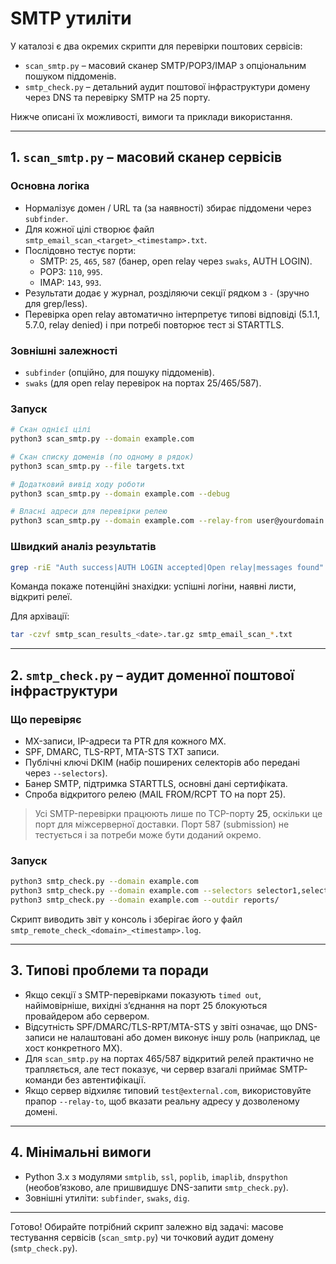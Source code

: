 # SMTP утиліти

У каталозі є два окремих скрипти для перевірки поштових сервісів:

- `scan_smtp.py` – масовий сканер SMTP/POP3/IMAP з опціональним пошуком піддоменів.
- `smtp_check.py` – детальний аудит поштової інфраструктури домену через DNS та перевірку SMTP на 25 порту.

Нижче описані їх можливості, вимоги та приклади використання.

---

## 1. `scan_smtp.py` – масовий сканер сервісів

### Основна логіка
- Нормалізує домен / URL та (за наявності) збирає піддомени через `subfinder`.
- Для кожної цілі створює файл `smtp_email_scan_<target>_<timestamp>.txt`.
- Послідовно тестує порти:
  - SMTP: `25`, `465`, `587` (банер, open relay через `swaks`, AUTH LOGIN).
  - POP3: `110`, `995`.
  - IMAP: `143`, `993`.
- Результати додає у журнал, розділяючи секції рядком з `-` (зручно для grep/less).
- Перевірка open relay автоматично інтерпретує типові відповіді (5.1.1, 5.7.0, relay denied) і при потребі повторює тест зі STARTTLS.

### Зовнішні залежності
- `subfinder` (опційно, для пошуку піддоменів).
- `swaks` (для open relay перевірок на портах 25/465/587).

### Запуск
```bash
# Скан однієї цілі
python3 scan_smtp.py --domain example.com

# Скан списку доменів (по одному в рядок)
python3 scan_smtp.py --file targets.txt

# Додатковий вивід ходу роботи
python3 scan_smtp.py --domain example.com --debug

# Власні адреси для перевірки релею
python3 scan_smtp.py --domain example.com --relay-from user@yourdomain.tld --relay-to inbox@trusted.tld
```

### Швидкий аналіз результатів
```bash
grep -riE "Auth success|AUTH LOGIN accepted|Open relay|messages found" smtp_email_scan_*.txt
```
Команда покаже потенційні знахідки: успішні логіни, наявні листи, відкриті релеї.

Для архівації:
```bash
tar -czvf smtp_scan_results_<date>.tar.gz smtp_email_scan_*.txt
```

---

## 2. `smtp_check.py` – аудит доменної поштової інфраструктури

### Що перевіряє
- MX-записи, IP-адреси та PTR для кожного MX.
- SPF, DMARC, TLS-RPT, MTA-STS TXT записи.
- Публічні ключі DKIM (набір поширених селекторів або передані через `--selectors`).
- Банер SMTP, підтримка STARTTLS, основні дані сертифіката.
- Спроба відкритого релею (MAIL FROM/RCPT TO на порт 25).

> Усі SMTP-перевірки працюють лише по TCP-порту **25**, оскільки це порт для міжсерверної доставки. Порт 587 (submission) не тестується і за потреби може бути доданий окремо.

### Запуск
```bash
python3 smtp_check.py --domain example.com
python3 smtp_check.py --domain example.com --selectors selector1,selector2
python3 smtp_check.py --domain example.com --outdir reports/
```

Скрипт виводить звіт у консоль і зберігає його у файл `smtp_remote_check_<domain>_<timestamp>.log`.

---

## 3. Типові проблеми та поради
- Якщо секції з SMTP-перевірками показують `timed out`, найімовірніше, вихідні з’єднання на порт 25 блокуються провайдером або сервером.
- Відсутність SPF/DMARC/TLS-RPT/MTA-STS у звіті означає, що DNS-записи не налаштовані або домен виконує іншу роль (наприклад, це хост конкретного MX).
- Для `scan_smtp.py` на портах 465/587 відкритий релей практично не трапляється, але тест показує, чи сервер взагалі приймає SMTP-команди без автентифікації.
- Якщо сервер відхиляє типовий `test@external.com`, використовуйте прапор `--relay-to`, щоб вказати реальну адресу у дозволеному домені.

---

## 4. Мінімальні вимоги
- Python 3.x з модулями `smtplib`, `ssl`, `poplib`, `imaplib`, `dnspython` (необов’язково, але пришвидшує DNS-запити `smtp_check.py`).
- Зовнішні утиліти: `subfinder`, `swaks`, `dig`.

---

Готово! Обирайте потрібний скрипт залежно від задачі: масове тестування сервісів (`scan_smtp.py`) чи точковий аудит домену (`smtp_check.py`).
